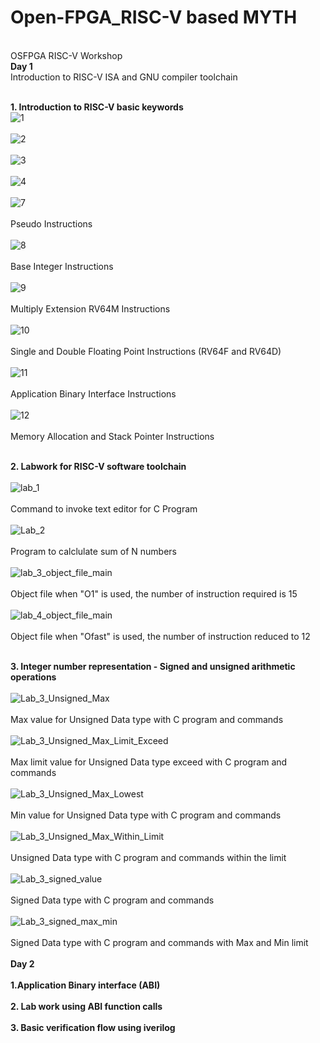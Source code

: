 # Open-FPGA_RISC-V based MYTH
<br />OSFPGA RISC-V Workshop
<br />**Day 1**
<br />Introduction to RISC-V ISA and GNU compiler toolchain

<br />**1. Introduction to RISC-V basic keywords**
<br />![1](https://user-images.githubusercontent.com/66528639/170438295-96af3bc3-55a1-4f7b-b473-2ce3fbf7c3d0.jpg)
<br />
<br />![2](https://user-images.githubusercontent.com/66528639/170438416-7b6a3424-0de7-413a-8b01-591a59aaa0b6.jpg)
<br />
<br />![3](https://user-images.githubusercontent.com/66528639/170438500-1e7dbad3-1ac3-46dc-80e2-636be594ad94.jpg)
<br />
<br />![4](https://user-images.githubusercontent.com/66528639/170438544-119bd6f4-9a3f-48a3-a08d-92f31fa23040.jpg)
<br />
<br />![7](https://user-images.githubusercontent.com/66528639/170438772-3f784bc8-d685-4691-a2d1-21220521a2a9.jpg)
<br />
<br />Pseudo Instructions
<br />
<br />![8](https://user-images.githubusercontent.com/66528639/170438919-a7693724-5dc3-43b0-8665-453052dcaa2e.jpg)
<br />
<br />Base Integer Instructions
<br />
<br />![9](https://user-images.githubusercontent.com/66528639/170439012-d6e3a867-f7a5-4bd4-ae28-a7982de60c50.jpg)
<br />
<br />Multiply Extension RV64M Instructions
<br />
<br />![10](https://user-images.githubusercontent.com/66528639/170439188-bf4792e9-ce55-4489-a08e-081c1c9acafd.jpg)
<br />
<br />Single and Double Floating Point Instructions (RV64F and RV64D)
<br />
<br />![11](https://user-images.githubusercontent.com/66528639/170439385-78e9a10c-9416-4db1-8991-d0eca851c05d.jpg)
<br />
<br />Application Binary Interface Instructions
<br />
<br />![12](https://user-images.githubusercontent.com/66528639/170439483-e60fe255-1148-4241-8c8f-29b53587d6ae.jpg)
<br />
<br />Memory Allocation and Stack Pointer Instructions
<br />

<br />**2. Labwork for RISC-V software toolchain**
<br />
<br />![lab_1](https://user-images.githubusercontent.com/66528639/170440498-dd8c2a10-308e-4b86-95ca-ba00cbdd6ca1.jpg)
<br />
<br />Command to invoke text editor for C Program
<br />
<br />![Lab_2](https://user-images.githubusercontent.com/66528639/170440683-bbcfceae-52f3-43b0-979d-64e68380f574.jpg)
<br />
<br />Program to calclulate sum of N numbers
<br />
<br />![lab_3_object_file_main](https://user-images.githubusercontent.com/66528639/170440881-5afeb324-de14-4ae5-9b7d-2fa180fda657.jpg)
<br />
<br />Object file when "O1" is used, the number of instruction required is 15
<br />
<br />![lab_4_object_file_main](https://user-images.githubusercontent.com/66528639/170441329-958201bd-6818-4cac-92c1-2f16639bde54.jpg)
<br />
<br />Object file when "Ofast" is used, the number of instruction reduced to 12
<br />

<br />**3. Integer number representation - Signed and unsigned arithmetic operations**
<br />
<br />![Lab_3_Unsigned_Max](https://user-images.githubusercontent.com/66528639/170441738-c7b7864d-79c9-4b64-ba5c-a48b33098f21.jpg)
<br />
<br />Max value for Unsigned Data type with C program and commands
<br />
<br />![Lab_3_Unsigned_Max_Limit_Exceed](https://user-images.githubusercontent.com/66528639/170442594-505b720e-c03f-47ca-a01a-5ba3e3b5f8a7.jpg)
<br />
<br />Max limit value for Unsigned Data type exceed with C program and commands
<br />
<br />![Lab_3_Unsigned_Max_Lowest](https://user-images.githubusercontent.com/66528639/170442763-dcabf34e-353a-4c1c-ad80-f2d71ef96b98.jpg)
<br />
<br />Min value for Unsigned Data type with C program and commands
<br />
<br />![Lab_3_Unsigned_Max_Within_Limit](https://user-images.githubusercontent.com/66528639/170442956-2ec2a2ad-996e-4443-80de-4fb63c5f4eeb.jpg)
<br />
<br />Unsigned Data type with C program and commands within the limit
<br />
<br />![Lab_3_signed_value](https://user-images.githubusercontent.com/66528639/170443120-9dac9309-c588-4f26-95a5-08d27c3709be.jpg)
<br />
<br />Signed Data type with C program and commands 
<br />
<br />![Lab_3_signed_max_min](https://user-images.githubusercontent.com/66528639/170443290-58d30297-dfe9-48ea-82bd-65df4107fa97.jpg)
<br />
<br />Signed Data type with C program and commands with Max and Min limit
<br />
<br />**Day 2**
<br />
**<br />1.Application Binary interface (ABI)**
<br />
**<br />2. Lab work using ABI function calls**
<br />
**<br />3. Basic verification flow using iverilog**
<br />



